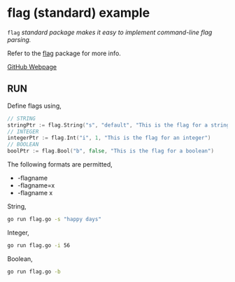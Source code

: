 # flag (standard) example

`flag` _standard package makes it easy to implement command-line flag parsing._

Refer to the
[flag](https://golang.org/pkg/flag/)
package for more info.

[GitHub Webpage](https://jeffdecola.github.io/my-go-examples/)

## RUN

Define flags using,

```go
// STRING
stringPtr := flag.String("s", "default", "This is the flag for a string")
// INTEGER
integerPtr := flag.Int("i", 1, "This is the flag for an integer")
// BOOLEAN
boolPtr := flag.Bool("b", false, "This is the flag for a boolean")
```

The following formats are permitted,

* -flagname
* -flagname=x
* -flagname x

String,

```bash
go run flag.go -s "happy days"
```

Integer,

```bash
go run flag.go -i 56
```

Boolean,

```bash
go run flag.go -b
```
